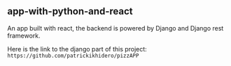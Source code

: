 ## app-with-python-and-react
An app built with react, the backend is powered by Django and Django rest framework.

Here is the link to the django part of this project:
`https://github.com/patrickikhidero/pizzAPP`
